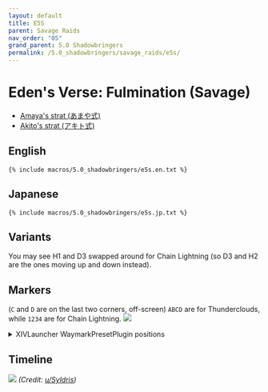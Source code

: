 ```yaml
---
layout: default
title: E5S
parent: Savage Raids
nav_order: "05"
grand_parent: 5.0 Shadowbringers
permalink: /5.0_shadowbringers/savage_raids/e5s/
---
```


# Eden's Verse: Fulmination (Savage)

- [Amaya's strat (あまや式)](https://na.finalfantasyxiv.com/lodestone/character/9416493/blog/4353949/)
- [Akito's strat (アキト式)](https://youtu.be/0LTiI3Ft-xw)

## English
```
{% include macros/5.0_shadowbringers/e5s.en.txt %}
```

## Japanese
```
{% include macros/5.0_shadowbringers/e5s.jp.txt %}
```

## Variants

You may see H1 and D3 swapped around for Chain Lightning (so D3 and H2 are the ones moving up and down instead).

## Markers

(`C` and `D` are on the last two corners, off-screen)
`ABCD` are for Thunderclouds, while `1234` are for Chain Lightning.
![]({{site.baseurl}}/images/5.0_shadowbringers/e5s/markers.jpg)
<details markdown=block>
<summary>XIVLauncher WaymarkPresetPlugin positions</summary>

```json
{
  "Name":"E5S",
  "MapID":716,
  "A":{"X":82.0,"Y":0.0,"Z":87.0,"ID":0,"Active":true},
  "B":{"X":118.0,"Y":0.0,"Z":87.0,"ID":1,"Active":true},
  "C":{"X":118.0,"Y":0.0,"Z":113.0,"ID":2,"Active":true},
  "D":{"X":82.0,"Y":0.0,"Z":113.0,"ID":3,"Active":true},
  "One":{"X":95.0,"Y":0.0,"Z":99.0,"ID":4,"Active":true},
  "Two":{"X":105.0,"Y":0.0,"Z":99.0,"ID":5,"Active":true},
  "Three":{"X":105.0,"Y":0.0,"Z":106.0,"ID":6,"Active":true},
  "Four":{"X":95.0,"Y":0.0,"Z":106.0,"ID":7,"Active":true}
}
```

</details>

## Timeline

![](https://i.redd.it/ztaf3o390qn41.png)
*(Credit: [u/Syldris](https://www.reddit.com/r/ffxiv/comments/fl51xi/e5s_timeline_image/))*

<script data-goatcounter="https://tuufless.goatcounter.com/count"
        async src="//gc.zgo.at/count.js"></script>
